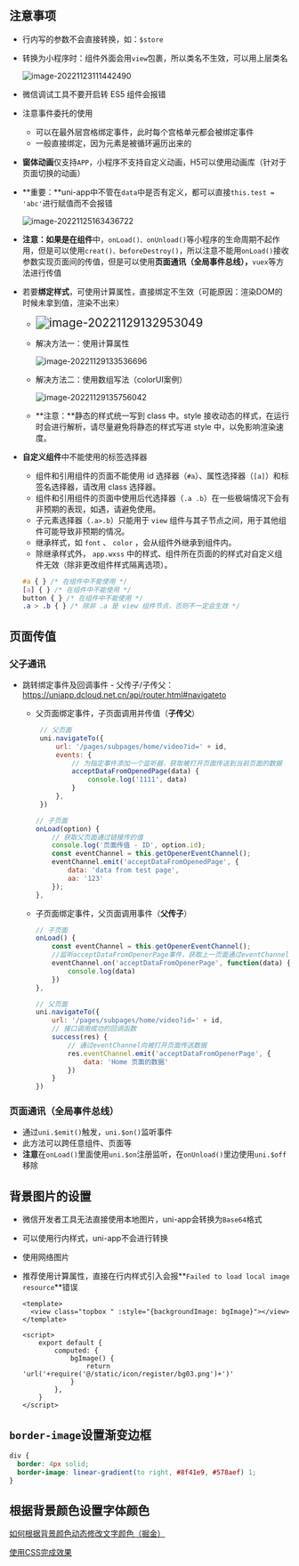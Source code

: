 ## 注意事项

- 行内写的参数不会直接转换，如：`$store`

- 转换为小程序时：组件外面会用`view`包裹，所以类名不生效，可以用上层类名

  ![image-20221123111442490](C:\Users\Admin\Documents\Typora\Uni-app.assets\image-20221123111442490.png)

- 微信调试工具不要开启转 ES5 组件会报错

- 注意事件委托的使用

  - 可以在最外层宫格绑定事件，此时每个宫格单元都会被绑定事件
  - 一般直接绑定，因为元素是被循环遍历出来的

- **窗体动画**仅支持`APP`，小程序不支持自定义动画，H5可以使用动画库（针对于页面切换的动画）

- **重要：**uni-app中不管在`data`中是否有定义，都可以直接`this.test = 'abc'`进行赋值而不会报错

  ![image-20221125163436722](C:\Users\Admin\Documents\Typora\Uni-app.assets\image-20221125163436722.png)

- **注意：**如果是在**组件**中，`onLoad()、onUnload()`等小程序的生命周期不起作用，但是可以使用`creat()、beforeDestroy()`，所以注意不能用`onLoad()`接收参数实现页面间的传值，但是可以使用**页面通讯（全局事件总线），**`vuex`等方法进行传值

- 若要**绑定样式**，可使用计算属性，直接绑定不生效（可能原因：渲染DOM的时候未拿到值，渲染不出来）

  - <img src="C:\Users\Admin\Documents\Typora\Uni-app.assets\image-20221129132953049.png" alt="image-20221129132953049" style="zoom:150%;" />

  - 解决方法一：使用计算属性

    ![image-20221129133536696](C:\Users\Admin\Documents\Typora\Uni-app.assets\image-20221129133536696.png)

  - 解决方法二：使用数组写法（colorUI案例）

    ![image-20221129135756042](C:\Users\Admin\Documents\Typora\Uni-app.assets\image-20221129135756042.png)
    
  - **注意：**静态的样式统一写到 class 中。style 接收动态的样式，在运行时会进行解析，请尽量避免将静态的样式写进 style 中，以免影响渲染速度。

- **自定义组件**中不能使用的标签选择器

  - 组件和引用组件的页面不能使用 id 选择器（`#a`）、属性选择器（`[a]`）和标签名选择器，请改用 class 选择器。
  - 组件和引用组件的页面中使用后代选择器（`.a .b`）在一些极端情况下会有非预期的表现，如遇，请避免使用。
  - 子元素选择器（`.a>.b`）只能用于 `view` 组件与其子节点之间，用于其他组件可能导致非预期的情况。
  - 继承样式，如 `font` 、 `color` ，会从组件外继承到组件内。
  - 除继承样式外， `app.wxss` 中的样式、组件所在页面的的样式对自定义组件无效（除非更改组件样式隔离选项）。

  ```css
  #a { } /* 在组件中不能使用 */
  [a] { } /* 在组件中不能使用 */
  button { } /* 在组件中不能使用 */
  .a > .b { } /* 除非 .a 是 view 组件节点，否则不一定会生效 */
  ```

  


## 页面传值

### 父子通讯

- 跳转绑定事件及回调事件 - 父传子/子传父： https://uniapp.dcloud.net.cn/api/router.html#navigateto

  - 父页面绑定事件，子页面调用并传值（**子传父**）
  
    ```js
     // 父页面
     uni.navigateTo({
         url: '/pages/subpages/home/video?id=' + id,
         events: {
             // 为指定事件添加一个监听器，获取被打开页面传送到当前页面的数据
             acceptDataFromOpenedPage(data) {
                 console.log('1111', data)
             }
         },
     })
    
    // 子页面
    onLoad(option) {
        // 获取父页面通过链接传的值
        console.log('页面传值 - ID', option.id);
        const eventChannel = this.getOpenerEventChannel();
        eventChannel.emit('acceptDataFromOpenedPage', {
            data: 'data from test page',
            aa: '123'
        });
    },
    ```
  
  - 子页面绑定事件，父页面调用事件（**父传子**）
  
    ```js
    // 子页面
    onLoad() {
        const eventChannel = this.getOpenerEventChannel();
        //监听acceptDataFromOpenerPage事件，获取上一页面通过eventChannel传送到当前页面的数据
        eventChannel.on('acceptDataFromOpenerPage', function(data) {
        	console.log(data)
        })
    },
    
    // 父页面
    uni.navigateTo({
        url: '/pages/subpages/home/video?id=' + id,
        // 接口调用成功的回调函数
        success(res) {
        	// 通过eventChannel向被打开页面传送数据
            res.eventChannel.emit('acceptDataFromOpenerPage', {
                data: 'Home 页面的数据'
            })
        }
    })
    ```

### 页面通讯（全局事件总线）

- 通过`uni.$emit()`触发，`uni.$on()`监听事件
- 此方法可以跨任意组件、页面等
- **注意**在`onLoad()`里面使用`uni.$on`注册监听，在`onUnload()`里边使用`uni.$off`移除



## 背景图片的设置

- 微信开发者工具无法直接使用本地图片，uni-app会转换为`Base64`格式
- 可以使用行内样式，uni-app不会进行转换
- 使用网络图片
- 推荐使用计算属性，直接在行内样式引入会报**`Failed to load local image resource`**错误

  ```vue
  <template>
  	<view class="topbox " :style="{backgroundImage: bgImage}"></view>
  </template>
  
  <script>
      export default {
          computed: {
              bgImage() {
                  return 'url('+require('@/static/icon/register/bg03.png')+')'
              }
          },
      }
  </script>
  ```

  



## `border-image`设置渐变边框

```css
div {
  border: 4px solid;
  border-image: linear-gradient(to right, #8f41e9, #578aef) 1;
}
```



## 根据背景颜色设置字体颜色

[如何根据背景颜色动态修改文字颜色（掘金）](https://juejin.cn/post/6844903960487149582)

[使用CSS完成效果](https://www.cnblogs.com/coco1s/p/16012545.html)









